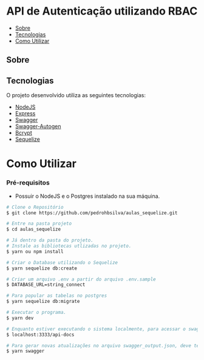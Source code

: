 # API de Autenticação utilizando RBAC

- [Sobre](#about)
- [Tecnologias](#tech)
- [Como Utilizar](#settings)

<a id="about"></a>
## Sobre

<a id="tech"></a>

## Tecnologias

O projeto desenvolvido utiliza as seguintes tecnologias:
- [NodeJS](https://nodejs.org/en/) 
- [Express](https://expressjs.com/)
- [Swagger](https://swagger.io/)
- [Swagger-Autogen](https://github.com/davibaltar/swagger-autogen/)
- [Bcrypt](https://github.com/kelektiv/node.bcrypt.js/)
- [Sequelize](https://sequelize.org/)

<a id="settings"></a>

# Como Utilizar

### **Pré-requisitos**

  - Possuir o NodeJS e o Postgres instalado na sua máquina.

```bash
# Clone o Repositório
$ git clone https://github.com/pedrohbsilva/aulas_sequelize.git
```

```bash
# Entre na pasta projeto
$ cd aulas_sequelize

```
```bash
# Já dentro da pasta do projeto.
# Instale as bibliotecas utlizadas no projeto.
$ yarn ou npm install
```
```bash
# Criar o Database utilizando o Sequelize
$ yarn sequelize db:create 
```
```bash
# Criar um arquivo .env a partir do arquivo .env.sample
$ DATABASE_URL=string_connect
```
```bash
# Para popular as tabelas no postgres
$ yarn sequelize db:migrate
```
```bash
# Executar o programa.
$ yarn dev
```
```bash
# Enquanto estiver executando o sistema localmente, para acessar o swagger, acesse a url.
$ localhost:3333/api-docs
```
```bash
# Para gerar novas atualizações no arquivo swagger_output.json, deve ter alterações nos endpoints inseridos no src/routes/index.js e execute o comando
$ yarn swagger
```
